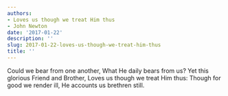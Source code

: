 ```yaml
---
authors:
- Loves us though we treat Him thus
- John Newton
date: '2017-01-22'
description: ''
slug: 2017-01-22-loves-us-though-we-treat-him-thus
title: ''
---
```

Could we bear from one another,
What He daily bears from us?
Yet this glorious Friend and Brother,
Loves us though we treat Him thus:
Though for good we render ill,
He accounts us brethren still.



